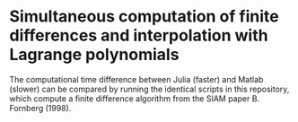# Simultaneous computation of finite differences and interpolation with Lagrange polynomials
The computational time difference between Julia (faster) and Matlab (slower) can be compared by 
running the identical scripts in this repository, which compute a finite difference algorithm 
from the SIAM paper B. Fornberg (1998).
